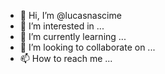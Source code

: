 - 👋 Hi, I’m @lucasnascime
- 👀 I’m interested in ...
- 🌱 I’m currently learning ...
- 💞️ I’m looking to collaborate on ...
- 📫 How to reach me ...

<!---
lucasnascime/lucasnascime is a ✨ special ✨ repository because its `README.md` (this file) appears on your GitHub profile.
You can click the Preview link to take a look at your changes.
--->
